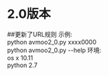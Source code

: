 # 2.0版本
##更新了URL规则
示例:    
python avmoo2_0.py xxxx0000    
python avmoo2_0.py --help
环境:      
os x 10.11     
python 2.7

